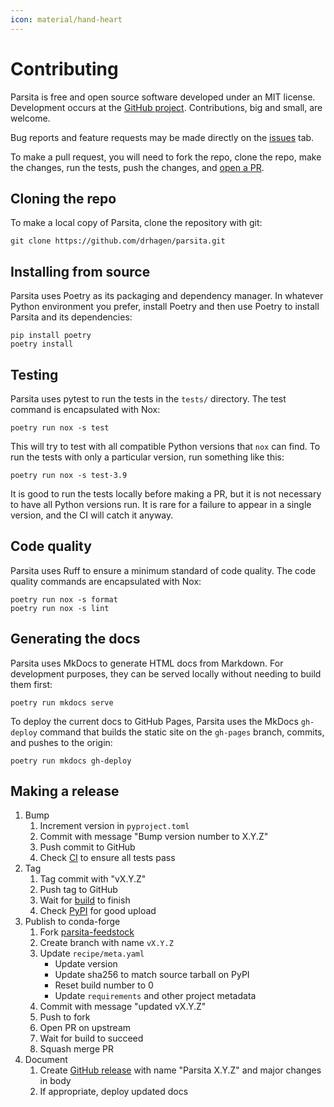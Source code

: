```yaml
---
icon: material/hand-heart
---
```


# Contributing

Parsita is free and open source software developed under an MIT license. Development occurs at the [GitHub project](https://github.com/drhagen/parsita). Contributions, big and small, are welcome.

Bug reports and feature requests may be made directly on the [issues](https://github.com/drhagen/parsita/issues) tab.

To make a pull request, you will need to fork the repo, clone the repo, make the changes, run the tests, push the changes, and [open a PR](https://github.com/drhagen/parsita/pulls).

## Cloning the repo

To make a local copy of Parsita, clone the repository with git:

```shell
git clone https://github.com/drhagen/parsita.git
```

## Installing from source

Parsita uses Poetry as its packaging and dependency manager. In whatever Python environment you prefer, install Poetry and then use Poetry to install Parsita and its dependencies:

```shell
pip install poetry
poetry install
```

## Testing

Parsita uses pytest to run the tests in the `tests/` directory. The test command is encapsulated with Nox:

```shell
poetry run nox -s test
```

This will try to test with all compatible Python versions that `nox` can find. To run the tests with only a particular version, run something like this:

```shell
poetry run nox -s test-3.9
```

It is good to run the tests locally before making a PR, but it is not necessary to have all Python versions run. It is rare for a failure to appear in a single version, and the CI will catch it anyway.

## Code quality

Parsita uses Ruff to ensure a minimum standard of code quality. The code quality commands are encapsulated with Nox:

```shell
poetry run nox -s format
poetry run nox -s lint
```

## Generating the docs

Parsita uses MkDocs to generate HTML docs from Markdown. For development purposes, they can be served locally without needing to build them first:

```shell
poetry run mkdocs serve
```

To deploy the current docs to GitHub Pages, Parsita uses the MkDocs `gh-deploy` command that builds the static site on the `gh-pages` branch, commits, and pushes to the origin:

```shell
poetry run mkdocs gh-deploy
```

## Making a release

1. Bump
    1. Increment version in `pyproject.toml`
    2. Commit with message "Bump version number to X.Y.Z"
    3. Push commit to GitHub
    4. Check [CI](https://github.com/drhagen/parsita/actions/workflows/ci.yml) to ensure all tests pass
2. Tag
    1. Tag commit with "vX.Y.Z"
    2. Push tag to GitHub
    3. Wait for [build](https://github.com/drhagen/parsita/actions/workflows/release.yml) to finish
    4. Check [PyPI](https://pypi.org/project/parsita/) for good upload
3. Publish to conda-forge
    1. Fork [parsita-feedstock](https://github.com/conda-forge/parsita-feedstock)
    2. Create branch with name `vX.Y.Z`
    3. Update `recipe/meta.yaml`
        * Update version
        * Update sha256 to match source tarball on PyPI
        * Reset build number to 0
        * Update `requirements` and other project metadata
    4. Commit with message "updated vX.Y.Z"
    5. Push to fork
    6. Open PR on upstream
    7. Wait for build to succeed
    8. Squash merge PR
4. Document
    1. Create [GitHub release](https://github.com/drhagen/parsita/releases) with name "Parsita X.Y.Z" and major changes in body
    2. If appropriate, deploy updated docs
